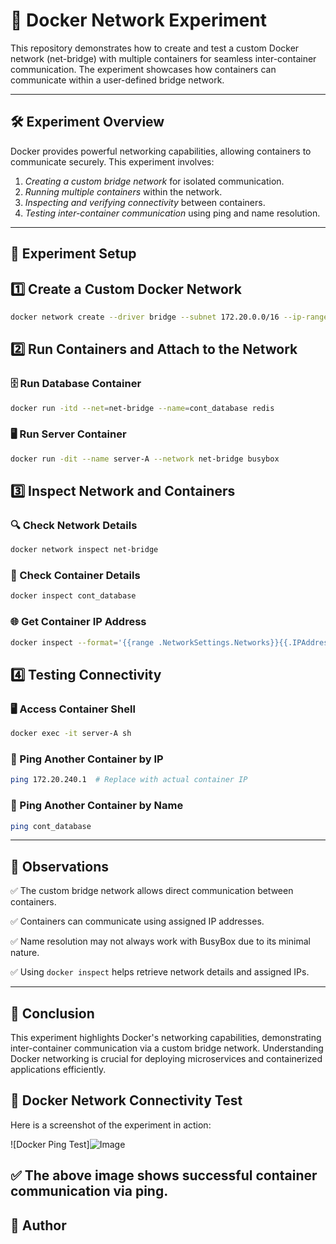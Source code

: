 # 🚀 Docker Network Experiment

This repository demonstrates how to create and test a custom Docker network (net-bridge) with multiple containers for seamless inter-container communication. The experiment showcases how containers can communicate within a user-defined bridge network.

---

## 🛠 Experiment Overview
Docker provides powerful networking capabilities, allowing containers to communicate securely. This experiment involves:
1. *Creating a custom bridge network* for isolated communication.
2. *Running multiple containers* within the network.
3. *Inspecting and verifying connectivity* between containers.
4. *Testing inter-container communication* using ping and name resolution.

---

## 🔧 Experiment Setup


## 1️⃣ Create a Custom Docker Network
```sh
docker network create --driver bridge --subnet 172.20.0.0/16 --ip-range 172.20.240.0/20 net-bridge
```

## 2️⃣ Run Containers and Attach to the Network

### 🗄 Run Database Container
```sh
docker run -itd --net=net-bridge --name=cont_database redis
```

### 🖥 Run Server Container
```sh
docker run -dit --name server-A --network net-bridge busybox
```

## 3️⃣ Inspect Network and Containers

### 🔍 Check Network Details
```sh
docker network inspect net-bridge
```

### 🔎 Check Container Details
```sh
docker inspect cont_database
```

### 🌐 Get Container IP Address
```sh
docker inspect --format='{{range .NetworkSettings.Networks}}{{.IPAddress}}{{end}}' cont_database
```

## 4️⃣ Testing Connectivity

### 🖥 Access Container Shell
```sh
docker exec -it server-A sh
```

### 🔗 Ping Another Container by IP
```sh
ping 172.20.240.1  # Replace with actual container IP
```

### 🔗 Ping Another Container by Name
```sh
ping cont_database
```

---

## 📌 Observations
✅ The custom bridge network allows direct communication between containers.

✅ Containers can communicate using assigned IP addresses.

✅ Name resolution may not always work with BusyBox due to its minimal nature.

✅ Using `docker inspect` helps retrieve network details and assigned IPs.

---

## 🏁 Conclusion
This experiment highlights Docker's networking capabilities, demonstrating inter-container communication via a custom bridge network. Understanding Docker networking is crucial for deploying microservices and containerized applications efficiently.

## 📸 Docker Network Connectivity Test
Here is a screenshot of the experiment in action:

![Docker Ping Test]![Image](https://github.com/user-attachments/assets/24a3d341-554e-4ac8-839b-53ad3d58a758)


✅ The above image shows successful container communication via ping.
---

## 📢 Author

